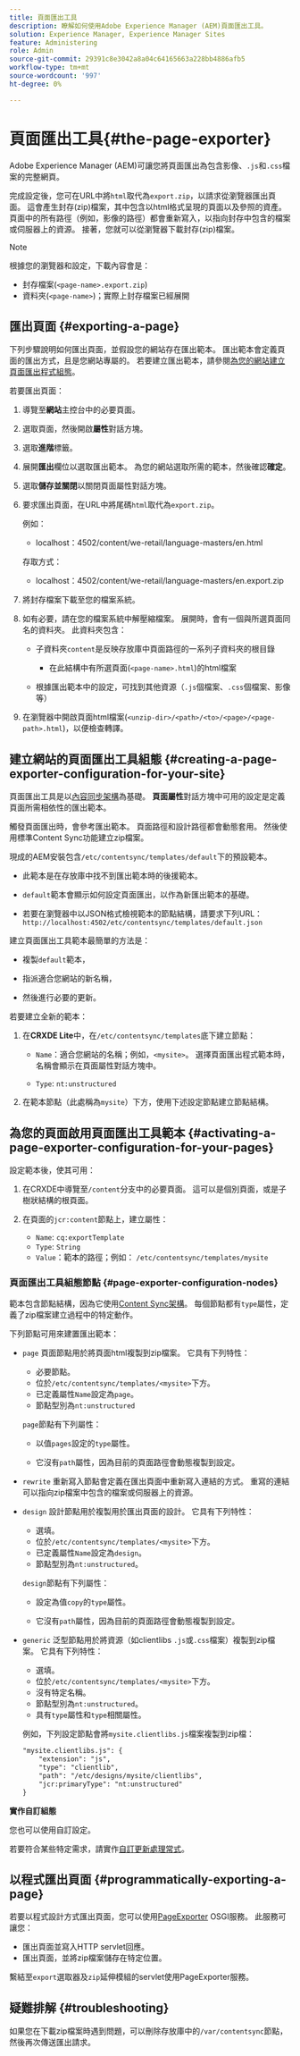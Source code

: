 ```yaml
---
title: 頁面匯出工具
description: 瞭解如何使用Adobe Experience Manager (AEM)頁面匯出工具。
solution: Experience Manager, Experience Manager Sites
feature: Administering
role: Admin
source-git-commit: 29391c8e3042a8a04c64165663a228bb4886afb5
workflow-type: tm+mt
source-wordcount: '997'
ht-degree: 0%

---
```


# 頁面匯出工具{#the-page-exporter}

Adobe Experience Manager (AEM)可讓您將頁面匯出為包含影像、`.js`和`.css`檔案的完整網頁。

完成設定後，您可在URL中將`html`取代為`export.zip`，以請求從瀏覽器匯出頁面。 這會產生封存(zip)檔案，其中包含以html格式呈現的頁面以及參照的資產。 頁面中的所有路徑（例如，影像的路徑）都會重新寫入，以指向封存中包含的檔案或伺服器上的資源。 接著，您就可以從瀏覽器下載封存(zip)檔案。

>[!NOTE]
>
>根據您的瀏覽器和設定，下載內容會是：
>
>* 封存檔案(`<page-name>.export.zip`)
>* 資料夾(`<page-name>`)；實際上封存檔案已經展開

## 匯出頁面 {#exporting-a-page}

下列步驟說明如何匯出頁面，並假設您的網站存在匯出範本。 匯出範本會定義頁面的匯出方式，且是您網站專屬的。 若要建立匯出範本，請參閱[為您的網站建立頁面匯出程式組態](#creating-a-page-exporter-configuration-for-your-site)。

若要匯出頁面：

1. 導覽至&#x200B;**網站**&#x200B;主控台中的必要頁面。

1. 選取頁面，然後開啟&#x200B;**屬性**&#x200B;對話方塊。

1. 選取&#x200B;**進階**&#x200B;標籤。

1. 展開&#x200B;**匯出**欄位以選取匯出範本。
為您的網站選取所需的範本，然後確認**確定**。

1. 選取&#x200B;**儲存並關閉**&#x200B;以關閉頁面屬性對話方塊。

1. 要求匯出頁面，在URL中將尾碼`html`取代為`export.zip`。

   例如：
   * localhost：4502/content/we-retail/language-masters/en.html

   存取方式：
   * localhost：4502/content/we-retail/language-masters/en.export.zip

1. 將封存檔案下載至您的檔案系統。

1. 如有必要，請在您的檔案系統中解壓縮檔案。 展開時，會有一個與所選頁面同名的資料夾。 此資料夾包含：

   * 子資料夾`content`是反映存放庫中頁面路徑的一系列子資料夾的根目錄

      * 在此結構中有所選頁面(`<page-name>.html`)的html檔案

   * 根據匯出範本中的設定，可找到其他資源（`.js`個檔案、`.css`個檔案、影像等）

1. 在瀏覽器中開啟頁面html檔案(`<unzip-dir>/<path>/<to>/<page>/<page-path>.html`)，以便檢查轉譯。

## 建立網站的頁面匯出工具組態 {#creating-a-page-exporter-configuration-for-your-site}

頁面匯出工具是以[內容同步架構](https://developer.adobe.com/experience-manager/reference-materials/6-5/javadoc/com/day/cq/contentsync/package-summary.html)為基礎。 **頁面屬性**&#x200B;對話方塊中可用的設定是定義頁面所需相依性的匯出範本。

觸發頁面匯出時，會參考匯出範本。 頁面路徑和設計路徑都會動態套用。 然後使用標準Content Sync功能建立zip檔案。

現成的AEM安裝包含`/etc/contentsync/templates/default`下的預設範本。

* 此範本是在存放庫中找不到匯出範本時的後援範本。

* `default`範本會顯示如何設定頁面匯出，以作為新匯出範本的基礎。

* 若要在瀏覽器中以JSON格式檢視範本的節點結構，請要求下列URL：
  `http://localhost:4502/etc/contentsync/templates/default.json`

建立頁面匯出工具範本最簡單的方法是：

* 複製`default`範本，

* 指派適合您網站的新名稱，

* 然後進行必要的更新。

若要建立全新的範本：

1. 在&#x200B;**CRXDE Lite**&#x200B;中，在`/etc/contentsync/templates`底下建立節點：

   * `Name`：適合您網站的名稱；例如，`<mysite>`。 選擇頁面匯出程式範本時，名稱會顯示在頁面屬性對話方塊中。

   * `Type`: `nt:unstructured`

2. 在範本節點（此處稱為`mysite`）下方，使用下述設定節點建立節點結構。

## 為您的頁面啟用頁面匯出工具範本 {#activating-a-page-exporter-configuration-for-your-pages}

設定範本後，使其可用：

1. 在CRXDE中導覽至`/content`分支中的必要頁面。 這可以是個別頁面，或是子樹狀結構的根頁面。

1. 在頁面的`jcr:content`節點上，建立屬性：
   * `Name`: `cq:exportTemplate`
   * `Type`: `String`
   * `Value`：範本的路徑；例如： `/etc/contentsync/templates/mysite`

### 頁面匯出工具組態節點 {#page-exporter-configuration-nodes}

範本包含節點結構，因為它使用[Content Sync架構](https://developer.adobe.com/experience-manager/reference-materials/6-5/javadoc/com/day/cq/contentsync/package-summary.html)。 每個節點都有`type`屬性，定義了zip檔案建立過程中的特定動作。

<!-- For more details about the type property, see the Overview of configuration types section in the Content Sync framework page.
-->

下列節點可用來建置匯出範本：

* `page`
頁面節點用於將頁面html複製到zip檔案。 它具有下列特性：

   * 必要節點。
   * 位於`/etc/contentsync/templates/<mysite>`下方。
   * 已定義屬性`Name`設定為`page`。
   * 節點型別為`nt:unstructured`

  `page`節點有下列屬性：

   * 以值`pages`設定的`type`屬性。

   * 它沒有`path`屬性，因為目前的頁面路徑會動態複製到設定。
  <!--
  * The other properties are described in the Overview of configuration types section of the Content Sync framework.
  -->

* `rewrite`
重新寫入節點會定義在匯出頁面中重新寫入連結的方式。 重寫的連結可以指向zip檔案中包含的檔案或伺服器上的資源。
  <!-- See the Content Sync page for a complete description of the `rewrite` node. -->

* `design`
設計節點用於複製用於匯出頁面的設計。 它具有下列特性：

   * 選填。
   * 位於`/etc/contentsync/templates/<mysite>`下方。
   * 已定義屬性`Name`設定為`design`。
   * 節點型別為`nt:unstructured`。

  `design`節點有下列屬性：

   * 設定為值`copy`的`type`屬性。

   * 它沒有`path`屬性，因為目前的頁面路徑會動態複製到設定。

* `generic`
泛型節點用於將資源（如clientlibs `.js`或`.css`檔案）複製到zip檔案。 它具有下列特性：

   * 選填。
   * 位於`/etc/contentsync/templates/<mysite>`下方。
   * 沒有特定名稱。
   * 節點型別為`nt:unstructured`。
   * 具有`type`屬性和`type`相關屬性。<!--Has a `type` property and any `type` related properties as defined in the Overview of configuration types section of the Content Sync framework.-->

  例如，下列設定節點會將`mysite.clientlibs.js`檔案複製到zip檔：

  ```xml
  "mysite.clientlibs.js": {
      "extension": "js",
      "type": "clientlib",
      "path": "/etc/designs/mysite/clientlibs",
      "jcr:primaryType": "nt:unstructured"
  }
  ```

**實作自訂組態**

您也可以使用自訂設定。

<!--
As you may have noticed in the node structure, the **Geometrixx** page export template has a `logo` node with a `type` property set to `image`. This is a special configuration type that has been created to copy the image logo to the zip file. 
-->

若要符合某些特定需求，請實作[自訂更新處理常式](https://developer.adobe.com/experience-manager/reference-materials/6-5/javadoc/com/day/cq/contentsync/handler/package-summary.html)。

<!-- To meet some specific requirements, you may need to implement a custom `type` property. To do so, see the Implementing a custom update handler section in the Content Sync page.
-->

## 以程式匯出頁面 {#programmatically-exporting-a-page}

若要以程式設計方式匯出頁面，您可以使用[PageExporter](https://developer.adobe.com/experience-manager/reference-materials/6-5/javadoc/index.html?com/day/cq/wcm/contentsync/PageExporter.html) OSGI服務。 此服務可讓您：

* 匯出頁面並寫入HTTP servlet回應。
* 匯出頁面，並將zip檔案儲存在特定位置。

繫結至`export`選取器及`zip`延伸模組的servlet使用PageExporter服務。

## 疑難排解 {#troubleshooting}

如果您在下載zip檔案時遇到問題，可以刪除存放庫中的`/var/contentsync`節點，然後再次傳送匯出請求。
